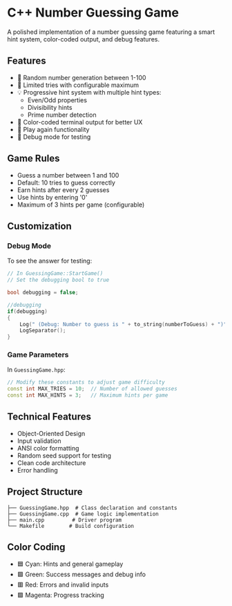 # C++ Number Guessing Game

A polished implementation of a number guessing game featuring a smart hint system, color-coded output, and debug features.

## Features

- 🎲 Random number generation between 1-100
- 🎯 Limited tries with configurable maximum
- 💡 Progressive hint system with multiple hint types:
  - Even/Odd properties
  - Divisibility hints
  - Prime number detection
- 🎨 Color-coded terminal output for better UX
- 🔄 Play again functionality
- 🐛 Debug mode for testing

## Game Rules

- Guess a number between 1 and 100
- Default: 10 tries to guess correctly
- Earn hints after every 2 guesses
- Use hints by entering '0'
- Maximum of 3 hints per game (configurable)

## Customization

### Debug Mode
To see the answer for testing:
```cpp
// In GuessingGame::StartGame()
// Set the debugging bool to true

bool debugging = false;

//debugging
if(debugging)
{
    Log(" (Debug: Number to guess is " + to_string(numberToGuess) + ")", true, BGGREEN);
    LogSeparator();
}
```

### Game Parameters
In `GuessingGame.hpp`:
```cpp
// Modify these constants to adjust game difficulty
const int MAX_TRIES = 10;  // Number of allowed guesses
const int MAX_HINTS = 3;   // Maximum hints per game
```

## Technical Features

- Object-Oriented Design
- Input validation
- ANSI color formatting
- Random seed support for testing
- Clean code architecture
- Error handling

## Project Structure

```
├── GuessingGame.hpp  # Class declaration and constants
├── GuessingGame.cpp  # Game logic implementation
├── main.cpp         # Driver program
└── Makefile        # Build configuration
```

## Color Coding

- 🟦 Cyan: Hints and general gameplay
- 🟩 Green: Success messages and debug info
- 🟥 Red: Errors and invalid inputs
- 🟪 Magenta: Progress tracking
